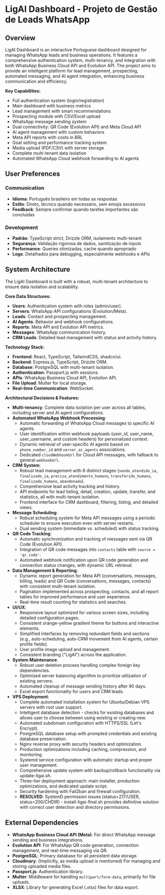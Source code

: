 # LigAI Dashboard - Projeto de Gestão de Leads WhatsApp

## Overview

LigAI Dashboard is an interactive Portuguese dashboard designed for managing WhatsApp leads and business operations. It features a comprehensive authentication system, multi-tenancy, and integration with both WhatsApp Business Cloud API and Evolution API. The project aims to provide an intelligent platform for lead management, prospecting, automated messaging, and AI agent integration, enhancing business communication and efficiency.

**Key Capabilities:**
- Full authentication system (login/registration)
- Main dashboard with business metrics
- Lead management with smart recommendations
- Prospecting module with CSV/Excel upload
- WhatsApp message sending system
- Dual connectivity: QR Code (Evolution API) and Meta Cloud API
- AI agent management with custom behaviors
- Meta API reports with costs in BRL
- Goal setting and performance tracking system
- Media upload (PDF/CSV) with server storage
- Complete multi-tenant data isolation
- Automated WhatsApp Cloud webhook forwarding to AI agents

## User Preferences

### Communication
- **Idioma**: Português brasileiro em todas as respostas
- **Estilo**: Direto, técnico quando necessário, sem emojis excessivos
- **Feedback**: Sempre confirmar quando tarefas importantes são concluídas

### Development
- **Padrão**: TypeScript strict, Drizzle ORM, isolamento multi-tenant
- **Segurança**: Validação rigorosa de dados, sanitização de inputs
- **Performance**: Queries otimizadas, cache quando apropriado
- **Logs**: Detalhados para debugging, especialmente webhooks e APIs

## System Architecture

The LigAI Dashboard is built with a robust, multi-tenant architecture to ensure data isolation and scalability.

**Core Data Structures:**
- **Users**: Authentication system with roles (admin/user).
- **Servers**: WhatsApp API configurations (Evolution/Meta).
- **Leads**: Contact and prospecting management.
- **AI Agents**: Behavior and webhook configurations.
- **Reports**: Meta API and Evolution API metrics.
- **Messages**: WhatsApp communication history.
- **CRM Leads**: Detailed lead management with status and activity history.

**Technology Stack:**
- **Frontend**: React, TypeScript, TailwindCSS, shadcn/ui.
- **Backend**: Express.js, TypeScript, Drizzle ORM.
- **Database**: PostgreSQL with multi-tenant isolation.
- **Authentication**: Passport.js with sessions.
- **APIs**: WhatsApp Business Cloud API, Evolution API.
- **File Upload**: Multer for local storage.
- **Real-time Communication**: WebSocket.

**Architectural Decisions & Features:**
- **Multi-tenancy**: Complete data isolation per user across all tables, including server and AI agent configurations.
- **Automated WhatsApp Webhook Processing**:
    - Automatic forwarding of WhatsApp Cloud messages to specific AI agents.
    - User identification within webhook payloads (user_id, user_name, user_username, and custom headers) for personalized context.
    - Dynamic retrieval of user-specific AI agents based on `phone_number_id` and `server_ai_agents` associations.
    - Dedicated `cloudWebhookUrl` for Cloud API messages, with fallback to general `webhookUrl`.
- **CRM System**:
    - Robust lead management with 6 distinct stages (`sendo_atendido_ia`, `finalizado_ia`, `precisa_atendimento_humano`, `transferido_humano`, `finalizado_humano`, `abandonado`).
    - Comprehensive lead activity tracking and history.
    - API endpoints for lead listing, detail, creation, update, transfer, and statistics, all with multi-tenant isolation.
    - Frontend interface for CRM dashboard, filtering, listing, and detailed views.
- **Message Scheduling**:
    - Robust scheduling system for Meta API messages using a periodic scheduler to ensure execution even with server restarts.
    - Dual sending system (immediate vs. scheduled) with status tracking.
- **QR Code Tracking**:
    - Automatic synchronization and tracking of messages sent via QR Code (Evolution API).
    - Integration of QR code messages into `contacts` table with `source = 'qr_code'`.
    - Automated webhook notification upon QR code generation and connection status changes, with dynamic URL retrieval.
- **Data Management & Reporting**:
    - Dynamic report generation for Meta API (conversations, messages, billing, leads) and QR Code (conversations, messages, contacts) with consistent multi-tenant isolation.
    - Pagination implemented across prospecting, contacts, and all report tables for improved performance and user experience.
    - Real-time result counting for statistics and searches.
- **UI/UX**:
    - Responsive layout optimized for various screen sizes, including detailed configuration pages.
    - Consistent orange-yellow gradient theme for buttons and interactive elements.
    - Simplified interfaces by removing redundant fields and sections (e.g., auto-scheduling, auto-CRM movement from AI agents, certain profile fields).
    - User profile image upload and management.
    - Consistent branding ("LigAI") across the application.
- **System Maintenance**:
    - Robust user deletion process handling complex foreign key dependencies.
    - Optimized server balancing algorithm to prioritize utilization of existing servers.
    - Automated cleanup of message sending history after 90 days.
    - Excel export functionality for users and CRM leads.
- **VPS Deployment**:
    - Complete automated installation system for Ubuntu/Debian VPS servers with root user support.
    - Intelligent database detection - checks for existing databases and allows user to choose between using existing or creating new.
    - Automated subdomain configuration with HTTPS/SSL (Let's Encrypt).
    - PostgreSQL database setup with prompted credentials and existing database preservation.
    - Nginx reverse proxy with security headers and optimization.
    - Production optimizations including caching, compression, and monitoring.
    - Systemd service configuration with automatic startup and proper user management.
    - Comprehensive update system with backup/rollback functionality via update-ligai.sh.
    - Three-tier deployment approach: main installer, production optimizations, and dedicated update script.
    - Security hardening with Fail2ban and firewall configuration.
    - **RESOLVED**: SystemD permission issues (status=217/USER, status=200/CHDIR) - install-ligai-final.sh provides definitive solution with correct user detection and directory permissions.

## External Dependencies

- **WhatsApp Business Cloud API (Meta)**: For direct WhatsApp message sending and business integrations.
- **Evolution API**: For WhatsApp QR code generation, connection management, and real-time messaging via QR.
- **PostgreSQL**: Primary database for all persistent data storage.
- **Cloudinary**: (Implicitly, as media upload is mentioned) For managing and storing uploaded media files.
- **Passport.js**: Authentication library.
- **Multer**: Middleware for handling `multipart/form-data`, primarily for file uploads.
- **XLSX**: Library for generating Excel (.xlsx) files for data export.